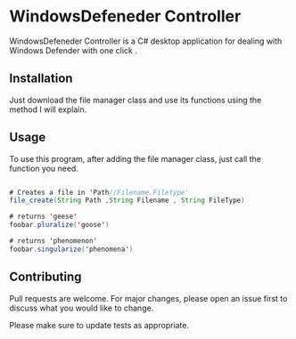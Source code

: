 # WindowsDefeneder Controller

WindowsDefeneder Controller is a C# desktop application for dealing with Windows Defender with one click .

## Installation

Just download the file manager class and use its functions using the method I will explain.


## Usage
To use this program, after adding the file manager class, just call the function you need.
```java

# Creates a file in 'Path//Filename.Filetype' 
file_create(String Path ,String Filename , String FileType)

# returns 'geese'
foobar.pluralize('goose')

# returns 'phenomenon'
foobar.singularize('phenomena')
```



## Contributing

Pull requests are welcome. For major changes, please open an issue first
to discuss what you would like to change.

Please make sure to update tests as appropriate.

